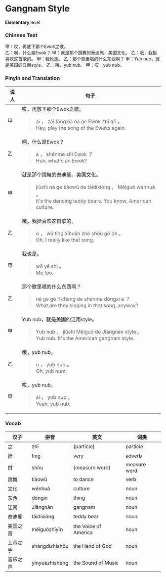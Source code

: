 # Gangnam Style
**Elementary** level
### Chinese Text
甲：哎，再放下那个Ewok之歌。<br />乙：啊，什么是Ewok？
甲：就是那个跳舞的泰迪熊，美国文化。
乙：哦，我挺喜欢这首歌的。
甲：我也是。
乙：那个歌里唱的什么东西啊？
甲：Yub nub，就是美国的江南style。
乙：哦，yub nub。
甲：哎，yub nub。

### Pinyin and Translation
|说人|句子|
|----|----|
|甲|哎，再放下那个Ewok之歌。<blockquote>ai ， zài fàngxià nà ge Ewok zhī gē 。<br />Hey, play the song of the Ewoks again.</blockquote>|
|乙|啊，什么是Ewok？<blockquote>a ， shénme shì Ewok ？<br />Huh, what's an Ewok?</blockquote>|
|甲|就是那个跳舞的泰迪熊，美国文化。<blockquote>jiùshì nà ge tiàowǔ de tàidíxióng ， Měiguó wénhuà 。<br />It's the dancing teddy bears. You know, American culture.</blockquote>|
|乙|哦，我挺喜欢这首歌的。<blockquote>o ， wǒ tǐng xǐhuān zhè shǒu gē de 。<br />Oh, I really like that song.</blockquote>|
|甲|我也是。<blockquote>wǒ yě shì 。<br />Me too.</blockquote>|
|乙|那个歌里唱的什么东西啊？<blockquote>nà ge gē lǐ chàng de shénme dōngxi a ？<br />What are they singing in that song, anyway?</blockquote>|
|甲|Yub nub，就是美国的江南style。<blockquote>Yub  nub ， jiùshì Měiguó de Jiāngnán style 。<br />Yub nub. It's the American gangnam style.</blockquote>|
|乙|哦，yub nub。<blockquote>o ， yub  nub 。<br />Oh, yub num.</blockquote>|
|甲|哎，yub nub。<blockquote>ai ， yub  nub 。<br />Yeah, yub nub.</blockquote>|
### Vocab
|汉子|拼音|英文|词类|
|----|----|----|----|
|之|zhī|(particle)|particle|
|挺|tǐng|very|adverb|
|首|shǒu|(measure word)|measure word|
|跳舞|tiàowǔ|to dance|verb|
|文化|wénhuà|culture|noun|
|东西|dōngxi|thing|noun|
|江南|Jiāngnán|gangnam|noun|
|泰迪熊|tàidíxióng|teddy bear|noun|
|美国之音|měiguózhīyīn|the Voice of America|noun|
|上帝之手|shàngdìzhīshǒu|the Hand of God|noun|
|音乐之声|yīnyuèzhīshēng|the Sound of Music|noun|